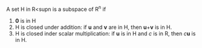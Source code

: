 A set H in R<supn</sup> is a subspace of R<sup>n</sup> if
1. __0__ is in H
2. H is closed under addition: if __u__ and __v__ are in H, then __u__+__v__ is in H.
3. H is closed inder scalar multiplication: if __u__ is in H and *c* is in R, then *c*__u__ is in H.
